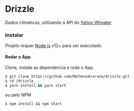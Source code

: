 # Drizzle
Dados climaticos, utilizando a API do [Yahoo Wheater](https://developer.yahoo.com/weather/documentation.html)

### Instalar
Projeto requer [Node.js](https://nodejs.org/) v12+ para ser executado.

#### Rodar o App
Clone, instale as dependencia e rode o App.
```sh
$ git clone https://github.com/MatheusAraruna/drizzle.git
$ cd /drizzle
$ yarn install && yarn start
```
ou pelo NPM
```
$ npm install && npm start
```
